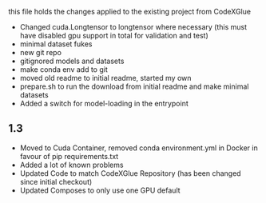this file holds the changes applied to the existing project from CodeXGlue

- Changed cuda.Longtensor to longtensor where necessary (this must have disabled gpu support in total for validation and test)
- minimal dataset fukes 
- new git repo
- gitignored models and datasets
- make conda env add to git
- moved old readme to initial readme, started my own
- prepare.sh to run the download from initial readme and make minimal datasets
- Added a switch for model-loading in the entrypoint

1.3
---------


- Moved to Cuda Container, removed conda environment.yml in Docker in favour of pip requirements.txt
- Added a lot of known problems
- Updated Code to match CodeXGlue Repository (has been changed since initial checkout)
- Updated Composes to only use one GPU default